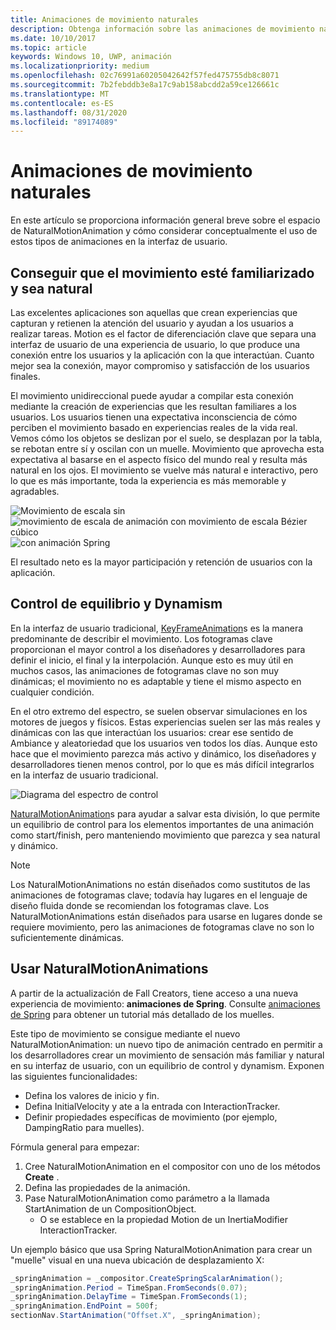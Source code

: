 ```yaml
---
title: Animaciones de movimiento naturales
description: Obtenga información sobre las animaciones de movimiento naturales y cómo usarlas en la interfaz de usuario de la aplicación.
ms.date: 10/10/2017
ms.topic: article
keywords: Windows 10, UWP, animación
ms.localizationpriority: medium
ms.openlocfilehash: 02c76991a60205042642f57fed475755db8c8071
ms.sourcegitcommit: 7b2febddb3e8a17c9ab158abcdd2a59ce126661c
ms.translationtype: MT
ms.contentlocale: es-ES
ms.lasthandoff: 08/31/2020
ms.locfileid: "89174089"
---
```

# <a name="natural-motion-animations"></a>Animaciones de movimiento naturales

En este artículo se proporciona información general breve sobre el espacio de NaturalMotionAnimation y cómo considerar conceptualmente el uso de estos tipos de animaciones en la interfaz de usuario.

## <a name="making-motion-feel-familiar-and-natural"></a>Conseguir que el movimiento esté familiarizado y sea natural

Las excelentes aplicaciones son aquellas que crean experiencias que capturan y retienen la atención del usuario y ayudan a los usuarios a realizar tareas. Motion es el factor de diferenciación clave que separa una interfaz de usuario de una experiencia de usuario, lo que produce una conexión entre los usuarios y la aplicación con la que interactúan. Cuanto mejor sea la conexión, mayor compromiso y satisfacción de los usuarios finales.

El movimiento unidireccional puede ayudar a compilar esta conexión mediante la creación de experiencias que les resultan familiares a los usuarios. Los usuarios tienen una expectativa inconsciencia de cómo perciben el movimiento basado en experiencias reales de la vida real. Vemos cómo los objetos se deslizan por el suelo, se desplazan por la tabla, se rebotan entre sí y oscilan con un muelle. Movimiento que aprovecha esta expectativa al basarse en el aspecto físico del mundo real y resulta más natural en los ojos. El movimiento se vuelve más natural e interactivo, pero lo que es más importante, toda la experiencia es más memorable y agradables.

![Movimiento de escala sin ](images/animation/scale-no-animation.gif)
 ![ movimiento de escala de animación con movimiento de escala Bézier cúbico ](images/animation/scale-cubic-bezier.gif)
 ![ con animación Spring](images/animation/scale-spring.gif)

El resultado neto es la mayor participación y retención de usuarios con la aplicación.

## <a name="balancing-control-and-dynamism"></a>Control de equilibrio y Dynamism

En la interfaz de usuario tradicional, [KeyFrameAnimation](/uwp/api/windows.ui.composition.keyframeanimation)s es la manera predominante de describir el movimiento. Los fotogramas clave proporcionan el mayor control a los diseñadores y desarrolladores para definir el inicio, el final y la interpolación. Aunque esto es muy útil en muchos casos, las animaciones de fotogramas clave no son muy dinámicas; el movimiento no es adaptable y tiene el mismo aspecto en cualquier condición.

En el otro extremo del espectro, se suelen observar simulaciones en los motores de juegos y físicos. Estas experiencias suelen ser las más reales y dinámicas con las que interactúan los usuarios: crear ese sentido de Ambiance y aleatoriedad que los usuarios ven todos los días. Aunque esto hace que el movimiento parezca más activo y dinámico, los diseñadores y desarrolladores tienen menos control, por lo que es más difícil integrarlos en la interfaz de usuario tradicional.

![Diagrama del espectro de control](images/animation/natural-motion-diagram.png)

[NaturalMotionAnimation](/uwp/api/windows.ui.composition.naturalmotionanimation)s para ayudar a salvar esta división, lo que permite un equilibrio de control para los elementos importantes de una animación como start/finish, pero manteniendo movimiento que parezca y sea natural y dinámico.

> [!NOTE]
> Los NaturalMotionAnimations no están diseñados como sustitutos de las animaciones de fotogramas clave; todavía hay lugares en el lenguaje de diseño fluida donde se recomiendan los fotogramas clave. Los NaturalMotionAnimations están diseñados para usarse en lugares donde se requiere movimiento, pero las animaciones de fotogramas clave no son lo suficientemente dinámicas.

## <a name="using-naturalmotionanimations"></a>Usar NaturalMotionAnimations

A partir de la actualización de Fall Creators, tiene acceso a una nueva experiencia de movimiento: **animaciones de Spring**. Consulte [animaciones de Spring](spring-animations.md) para obtener un tutorial más detallado de los muelles.

Este tipo de movimiento se consigue mediante el nuevo NaturalMotionAnimation: un nuevo tipo de animación centrado en permitir a los desarrolladores crear un movimiento de sensación más familiar y natural en su interfaz de usuario, con un equilibrio de control y dynamism. Exponen las siguientes funcionalidades:

- Defina los valores de inicio y fin.
- Defina InitialVelocity y ate a la entrada con InteractionTracker.
- Definir propiedades específicas de movimiento (por ejemplo, DampingRatio para muelles).

Fórmula general para empezar:

1. Cree NaturalMotionAnimation en el compositor con uno de los métodos **Create** .
1. Defina las propiedades de la animación.
1. Pase NaturalMotionAnimation como parámetro a la llamada StartAnimation de un CompositionObject.
    - O se establece en la propiedad Motion de un InertiaModifier InteractionTracker.

Un ejemplo básico que usa Spring NaturalMotionAnimation para crear un "muelle" visual en una nueva ubicación de desplazamiento X:

```csharp
_springAnimation = _compositor.CreateSpringScalarAnimation();
_springAnimation.Period = TimeSpan.FromSeconds(0.07);
_springAnimation.DelayTime = TimeSpan.FromSeconds(1);
_springAnimation.EndPoint = 500f;
sectionNav.StartAnimation("Offset.X", _springAnimation);
```